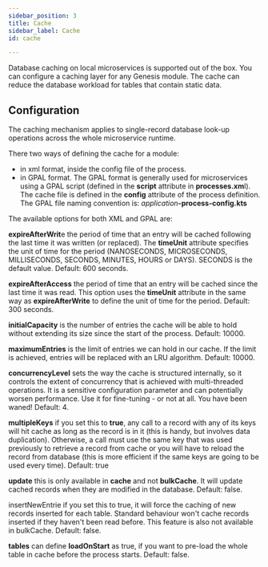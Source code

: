```yaml
---
sidebar_position: 3
title: Cache
sidebar_label: Cache
id: cache

---
```

Database caching on local microservices is supported out of the box. You can configure a caching layer for any Genesis module. The cache can reduce the database workload for tables that contain static data.

## Configuration

The caching mechanism applies to single-record database look-up operations across the whole microservice runtime.

There two ways of defining the cache for a module:

* in xml format,  inside the config file of the process.
* in GPAL format. The GPAL format is generally used for microservices using a GPAL script (defined in the **script** attribute in **processes.xm**l). The cache file is defined in the **config** attribute of the process definition. The GPAL file naming convention is: _application_**-process-config.kts**

The available options for both XML and GPAL are:

**expireAfterWrit**e the period of time that an entry will be cached following the last time it was written (or replaced). The **timeUnit** attribute specifies the unit of time for the period (NANOSECONDS, MICROSECONDS, MILLISECONDS, SECONDS, MINUTES, HOURS or DAYS). SECONDS is the default value. Default: 600 seconds.

**expireAfterAccess** the period of time that an entry will be cached since the last time it was read. This option uses the **timeUnit** attribute in the same way as **expireAfterWrite** to define the unit of time for the period. Default: 300 seconds.

**initialCapacity** is the number of entries the cache will be able to hold without extending its size since the start of the process. Default: 10000.

**maximumEntries** is the limit of entries we can hold in our cache. If the limit is achieved, entries will be replaced with an LRU algorithm. Default: 10000.

**concurrencyLevel** sets the way the cache is structured internally, so it controls the extent of concurrency that is achieved with multi-threaded operations. It is a sensitive configuration parameter and can potentially worsen performance. Use it for fine-tuning - or not at all. You have been waned! Default: 4.

**multipleKeys** if you set this to **true**, any call to a record with any of its keys will hit cache as long as the record is in it (this is handy, but involves data duplication). Otherwise, a call must use the same key that was used previously to retrieve a record from cache or you will have to reload the record from database (this is more efficient if the same keys are going to be used every time). Default: true

**update** this is only available in **cache** and not **bulkCache**. It will update cached records when they are modified in the database. Default: false.

insertNewEntrie if you set this to true, it will force the caching of new records inserted for each table. Standard behaviour won't cache records inserted if they haven't been read before. This feature is also not available in bulkCache. Default: false.

**tables** can define **loadOnStart** as true, if you want to pre-load the whole table in cache before the process starts. Default: false.